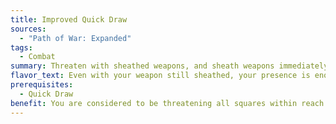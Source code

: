 ```yaml
---
title: Improved Quick Draw
sources:
  - "Path of War: Expanded"
tags:
  - Combat
summary: Threaten with sheathed weapons, and sheath weapons immediately after attacks of opportunity
flavor_text: Even with your weapon still sheathed, your presence is enough to threaten enemies.
prerequisites:
  - Quick Draw
benefit: You are considered to be threatening all squares within reach of your weapon even if it is sheathed, and can draw your weapon when making an attack of opportunity. When you draw your weapon in this way, you may sheath weapon without provoking attacks of opportunity after the attack is resolved.
---
```

